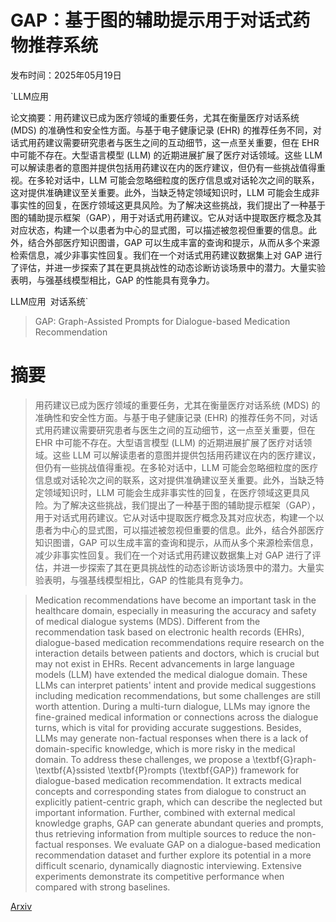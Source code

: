# GAP：基于图的辅助提示用于对话式药物推荐系统

发布时间：2025年05月19日

`LLM应用

论文摘要：用药建议已成为医疗领域的重要任务，尤其在衡量医疗对话系统 (MDS) 的准确性和安全性方面。与基于电子健康记录 (EHR) 的推荐任务不同，对话式用药建议需要研究患者与医生之间的互动细节，这一点至关重要，但在 EHR 中可能不存在。大型语言模型 (LLM) 的近期进展扩展了医疗对话领域。这些 LLM 可以解读患者的意图并提供包括用药建议在内的医疗建议，但仍有一些挑战值得重视。在多轮对话中，LLM 可能会忽略细粒度的医疗信息或对话轮次之间的联系，这对提供准确建议至关重要。此外，当缺乏特定领域知识时，LLM 可能会生成非事实性的回复，在医疗领域这更具风险。为了解决这些挑战，我们提出了一种基于图的辅助提示框架（GAP），用于对话式用药建议。它从对话中提取医疗概念及其对应状态，构建一个以患者为中心的显式图，可以描述被忽视但重要的信息。此外，结合外部医疗知识图谱，GAP 可以生成丰富的查询和提示，从而从多个来源检索信息，减少非事实性回复。我们在一个对话式用药建议数据集上对 GAP 进行了评估，并进一步探索了其在更具挑战性的动态诊断访谈场景中的潜力。大量实验表明，与强基线模型相比，GAP 的性能具有竞争力。

LLM应用` `对话系统`

> GAP: Graph-Assisted Prompts for Dialogue-based Medication Recommendation

# 摘要

> 用药建议已成为医疗领域的重要任务，尤其在衡量医疗对话系统 (MDS) 的准确性和安全性方面。与基于电子健康记录 (EHR) 的推荐任务不同，对话式用药建议需要研究患者与医生之间的互动细节，这一点至关重要，但在 EHR 中可能不存在。大型语言模型 (LLM) 的近期进展扩展了医疗对话领域。这些 LLM 可以解读患者的意图并提供包括用药建议在内的医疗建议，但仍有一些挑战值得重视。在多轮对话中，LLM 可能会忽略细粒度的医疗信息或对话轮次之间的联系，这对提供准确建议至关重要。此外，当缺乏特定领域知识时，LLM 可能会生成非事实性的回复，在医疗领域这更具风险。为了解决这些挑战，我们提出了一种基于图的辅助提示框架（GAP），用于对话式用药建议。它从对话中提取医疗概念及其对应状态，构建一个以患者为中心的显式图，可以描述被忽视但重要的信息。此外，结合外部医疗知识图谱，GAP 可以生成丰富的查询和提示，从而从多个来源检索信息，减少非事实性回复。我们在一个对话式用药建议数据集上对 GAP 进行了评估，并进一步探索了其在更具挑战性的动态诊断访谈场景中的潜力。大量实验表明，与强基线模型相比，GAP 的性能具有竞争力。

> Medication recommendations have become an important task in the healthcare domain, especially in measuring the accuracy and safety of medical dialogue systems (MDS). Different from the recommendation task based on electronic health records (EHRs), dialogue-based medication recommendations require research on the interaction details between patients and doctors, which is crucial but may not exist in EHRs. Recent advancements in large language models (LLM) have extended the medical dialogue domain. These LLMs can interpret patients' intent and provide medical suggestions including medication recommendations, but some challenges are still worth attention. During a multi-turn dialogue, LLMs may ignore the fine-grained medical information or connections across the dialogue turns, which is vital for providing accurate suggestions. Besides, LLMs may generate non-factual responses when there is a lack of domain-specific knowledge, which is more risky in the medical domain. To address these challenges, we propose a \textbf{G}raph-\textbf{A}ssisted \textbf{P}rompts (\textbf{GAP}) framework for dialogue-based medication recommendation. It extracts medical concepts and corresponding states from dialogue to construct an explicitly patient-centric graph, which can describe the neglected but important information. Further, combined with external medical knowledge graphs, GAP can generate abundant queries and prompts, thus retrieving information from multiple sources to reduce the non-factual responses. We evaluate GAP on a dialogue-based medication recommendation dataset and further explore its potential in a more difficult scenario, dynamically diagnostic interviewing. Extensive experiments demonstrate its competitive performance when compared with strong baselines.

[Arxiv](https://arxiv.org/abs/2505.12888)